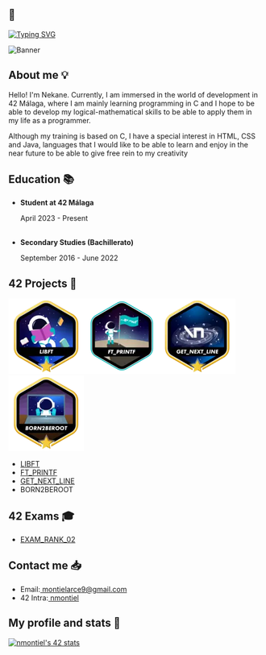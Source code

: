 ## 🌸

<div align0"center"><a href="https://git.io/typing-svg"><img src="https://readme-typing-svg.demolab.com?font=Handjet&weight=300&size=35&pause=1000&color=6BCACF&width=435&lines=Hey%2C+I'm+Nekane+%3D)" alt="Typing SVG" /></a><br></div>

![Banner](https://www.google.com/url?sa=i&url=https%3A%2F%2Fgiphy.com%2Fexplore%2Fbanner&psig=AOvVaw2W1iiibfBG7UJwE38grZQS&ust=1696077679349000&source=images&cd=vfe&opi=89978449&ved=0CBIQjhxqFwoTCKiO9O7rz4EDFQAAAAAdAAAAABAJ)

## About me 💡
<p>Hello! I'm Nekane. Currently, I am immersed in the world of development in 42 Málaga, where I am mainly learning programming in C and I hope to be able to develop my logical-mathematical skills to be able to apply them in my life as a programmer.</p>
<p> Although my training is based on C, I have a special interest in HTML, CSS and Java, languages ​​that I would like to be able to learn and enjoy in the near future to be able to give free rein to my creativity</p>

## Education 📚
<ul>
  <li><b>Student at 42 Málaga</b></li>
  <p>April 2023 - Present</p><br/>
  <li><b>Secondary Studies (Bachillerato)</b></li>
  <p>September 2016 - June 2022</p>
</ul>

## 42 Projects 🚀  
<img src="https://github.com/leogaudin/42_project_badges/raw/main/badges/libft_bonus.webp"><img src="https://github.com/leogaudin/42_project_badges/raw/main/badges/ft_printf.webp"/><img src="https://github.com/leogaudin/42_project_badges/raw/main/badges/get_next_line_bonus.webp"/><img src="https://github.com/leogaudin/42_project_badges/raw/main/badges/born2beroot_bonus.webp"/>
<ul>
  <li><a href="https://github.com/nmontiel42/libft">LIBFT</a></li>
  
  <li><a href="https://github.com/nmontiel42/Printf">FT_PRINTF</a></li>
  
  <li><a href="https://github.com/nmontiel42/get_next_line">GET_NEXT_LINE</a></li>
  
  <li><a>BORN2BEROOT</a>
</ul>

## 42 Exams 🎓
<ul>
  <li><a href="https://github.com/nmontiel42/exam_rank_02">EXAM_RANK_02</li></a>
</ul>

## Contact me 📥
<ul>
  <li>Email:<a href="mailto:montielarce9@gmail.com" target="_blank"> montielarce9@gmail.com</a></li>
  <li>42 Intra:<a href="https://profile.intra.42.fr/users/nmontiel" target="_blank"> nmontiel</a></li>
</ul>

## My profile and stats 🥥

<a href="https://github.com/oakoudad/badge42"><img src="https://badge.mediaplus.ma/colorfulwaves/nmontiel?1337Badge=off&UM6P=off" alt="nmontiel's 42 stats"></a>

